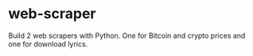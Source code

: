 # web-scraper
Build 2 web scrapers with Python. One for Bitcoin and crypto prices and one for download lyrics.
